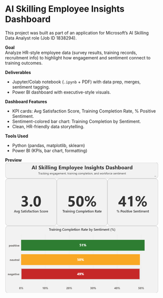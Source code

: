 # AI Skilling Employee Insights Dashboard

This project was built as part of an application for Microsoft’s AI Skilling Data Analyst role (Job ID 1838294).

**Goal**  
Analyze HR-style employee data (survey results, training records, recruitment info) to highlight how engagement and sentiment connect to training outcomes.  

**Deliverables**  
- Jupyter/Colab notebook (`.ipynb` + PDF) with data prep, merges, sentiment tagging.  
- Power BI dashboard with executive-style visuals.  

**Dashboard Features**  
- KPI cards: Avg Satisfaction Score, Training Completion Rate, % Positive Sentiment.  
- Sentiment-colored bar chart: Training Completion by Sentiment.  
- Clean, HR-friendly data storytelling.  

**Tools Used**  
- Python (pandas, matplotlib, sklearn)  
- Power BI (KPIs, bar chart, formatting)  

**Preview**  
![Dashboard Preview](ai_skilling_dashboard.png)
